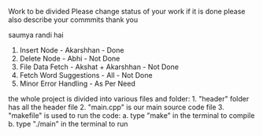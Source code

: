 Work to be divided
Please change status of your work if it is done
please also describe your commmits thank you

saumya randi hai

1. Insert Node - Akarshhan - Done
2. Delete Node - Abhi - Not Done
3. File Data Fetch - Akshat + Akarshhan - Not Done
4. Fetch Word Suggestions - All - Not Done
5. Minor Error Handling - As Per Need


the whole project is divided into various files and folder:
    1. "header" folder has all the header file
    2. "main.cpp" is our main source code file
    3. "makefile" is used to run the code:
        a. type "make" in the terminal to compile
        b. type "./main" in the terminal to run